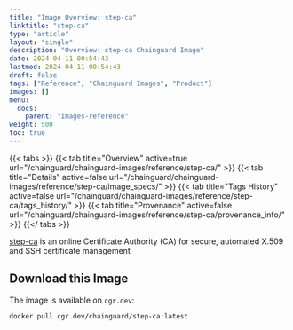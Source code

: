 ```yaml
---
title: "Image Overview: step-ca"
linktitle: "step-ca"
type: "article"
layout: "single"
description: "Overview: step-ca Chainguard Image"
date: 2024-04-11 00:54:43
lastmod: 2024-04-11 00:54:43
draft: false
tags: ["Reference", "Chainguard Images", "Product"]
images: []
menu: 
  docs: 
    parent: "images-reference"
weight: 500
toc: true
---
```


{{< tabs >}}
{{< tab title="Overview" active=true url="/chainguard/chainguard-images/reference/step-ca/" >}}
{{< tab title="Details" active=false url="/chainguard/chainguard-images/reference/step-ca/image_specs/" >}}
{{< tab title="Tags History" active=false url="/chainguard/chainguard-images/reference/step-ca/tags_history/" >}}
{{< tab title="Provenance" active=false url="/chainguard/chainguard-images/reference/step-ca/provenance_info/" >}}
{{</ tabs >}}



<!--overview:start-->
[step-ca](https://smallstep.com/docs/step-ca) is an online Certificate Authority (CA) for secure, automated X.509 and SSH certificate management
<!--overview:end-->

<!--getting:start-->
## Download this Image
The image is available on `cgr.dev`:

```
docker pull cgr.dev/chainguard/step-ca:latest
```
<!--getting:end-->

<!--body:start--><!--body:end-->


